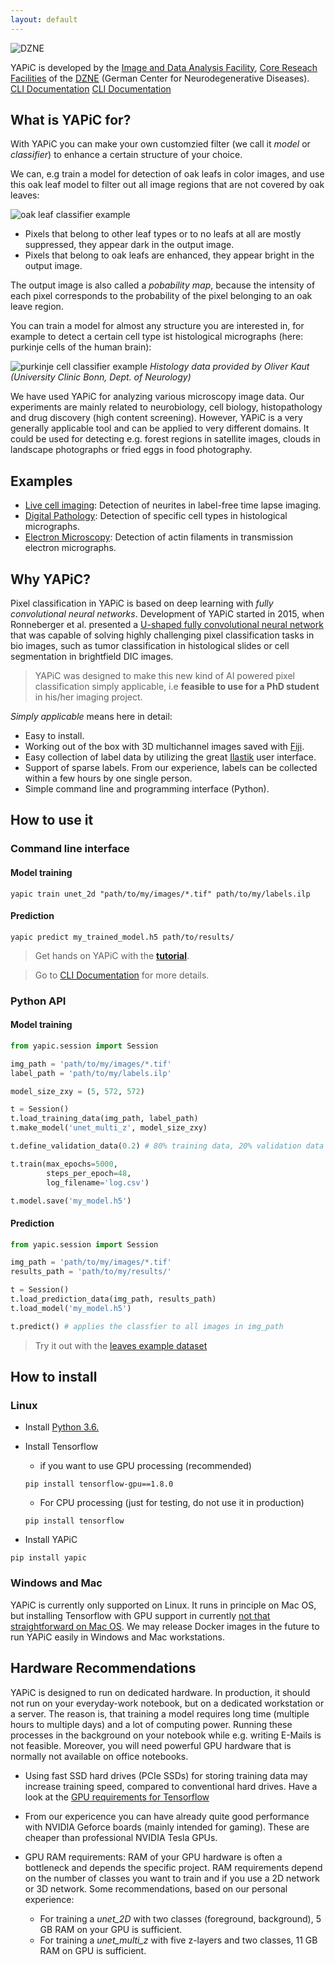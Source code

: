 ```yaml
---
layout: default
---
```

![DZNE](img/DZNE_CMYK_E.png)<!-- .element height="40%" width="40%" -->

YAPiC is developed by the
[Image and Data Analysis Facility](https://www.dzne.de/forschung/core-facilities/image-and-data-analysisfacility/),
[Core Reseach Facilities](https://www.dzne.de/forschung/core-facilities/)
of the [DZNE](https://www.dzne.de/en)
(German Center for Neurodegenerative Diseases).
[CLI Documentation](doc_cli.html)
[CLI Documentation](tutorial.html)

## What is YAPiC for?

With YAPiC you can make your own customzied filter (we call it *model* or *classifier*) to enhance a certain structure of your choice.

We can, e.g train a model for detection of oak leafs in color images, and use this oak leaf model to filter out all image regions that are not covered by oak leaves:

![](img/oak_example.png "oak leaf classifier example")

* Pixels that belong to other leaf types
  or to no leafs at all are mostly suppressed, they appear dark in the output image.
* Pixels that belong to oak leafs are enhanced, they appear bright in the output image.

The output image is also called a *pobability map*, because the intensity of each pixel corresponds to the probability of the pixel belonging to an oak leave region.

You can train a model for almost any structure you are interested in, for example to detect a certain cell type ist histological micrographs (here: purkinje cells of the human brain):

![](img/histo_example.png "purkinje cell classifier example")
*Histology data provided by Oliver Kaut (University Clinic Bonn, Dept. of Neurology)*

We have used YAPiC for analyzing various microscopy image data. Our experiments are mainly related to neurobiology, cell biology, histopathology  and drug discovery (high content screening).
However, YAPiC is a very generally applicable tool and can be applied to very different domains. It could be used for detecting e.g. forest regions in satellite images, clouds in landscape photographs or fried eggs in food photography.


## Examples

* [Live cell imaging](example_neurite.html): Detection of neurites in
  label-free time lapse imaging.
* [Digital Pathology](example_histo.html): Detection of specific cell types
  in histological micrographs.
* [Electron Microscopy](example_actin_em.html): Detection of actin filaments in
  transmission electron micrographs.


## Why YAPiC?

Pixel classification in YAPiC is based on deep learning with
*fully convolutional neural networks*.
Development of YAPiC started in 2015, when Ronneberger et al. presented a
[U-shaped fully convolutional neural network](https://arxiv.org/pdf/1505.04597.pdf) that was capable of solving
highly challenging pixel classification tasks in bio images, such as
tumor classification in histological slides or cell segmentation in brightfield
DIC images.

>YAPiC was designed to make this new kind of AI powered pixel
>classification simply applicable,
>i.e **feasible to use for a PhD student** in his/her imaging project.

*Simply applicable* means here in detail:

* Easy to install.
* Working out of the box with 3D multichannel images saved with
  [Fiji](https://fiji.sc).
* Easy collection of label data by utilizing the great
  [Ilastik](https://ilastik.org) user interface.
* Support of sparse labels. From our experience, labels can be collected within
  a few hours by one single person.  
* Simple command line and programming interface (Python).



## How to use it

### Command line interface

#### Model training
```
yapic train unet_2d "path/to/my/images/*.tif" path/to/my/labels.ilp
```
#### Prediction
```
yapic predict my_trained_model.h5 path/to/results/
```

> Get hands on YAPiC with the **[tutorial](tutorial.html)**.

> Go to [CLI Documentation](doc_cli.html) for more details.


### Python API

#### Model training
```python
from yapic.session import Session

img_path = 'path/to/my/images/*.tif'
label_path = 'path/to/my/labels.ilp'

model_size_zxy = (5, 572, 572)

t = Session()
t.load_training_data(img_path, label_path)
t.make_model('unet_multi_z', model_size_zxy)

t.define_validation_data(0.2) # 80% training data, 20% validation data

t.train(max_epochs=5000,
        steps_per_epoch=48,
        log_filename='log.csv')

t.model.save('my_model.h5')
```


#### Prediction
```python
from yapic.session import Session

img_path = 'path/to/my/images/*.tif'
results_path = 'path/to/my/results/'

t = Session()
t.load_prediction_data(img_path, results_path)
t.load_model('my_model.h5')

t.predict() # applies the classfier to all images in img_path
```

> Try it out with the [leaves example dataset](example_data/leaves_example_data.zip)


## How to install

### Linux

* Install [Python 3.6.](https://www.python.org/downloads/)

* Install Tensorflow
    * if you want to use GPU processing (recommended)

    ```
    pip install tensorflow-gpu==1.8.0
    ```

    * For CPU processing (just for testing, do not use it in production)

    ```
    pip install tensorflow
    ```

* Install YAPiC

```
pip install yapic
```


### Windows and Mac

YAPiC is currently only supported on Linux. It runs in principle on Mac OS,
but installing Tensorflow with GPU support in currently [not that straightforward
on Mac OS](https://docs.anaconda.com/anaconda/user-guide/tasks/tensorflow/).
We may release Docker images in the future to run YAPiC easily in Windows and
Mac workstations.


## Hardware Recommendations

YAPiC is designed to run on dedicated hardware. In production, it
should not run on your everyday-work notebook, but on a dedicated workstation or a
server. The reason is, that training a model requires long time (multiple hours
to multiple days) and a lot of computing power. Running these processes in the
background on your notebook while e.g. writing E-Mails is not feasible. Moreover, you will need powerful GPU hardware that is normally not available on office notebooks.   


* Using fast SSD hard drives (PCIe SSDs) for storing training data may increase
  training speed, compared to conventional hard drives. Have a look at the [GPU requirements for Tensorflow](https://www.tensorflow.org/install/gpu)
* From our expericence you can have already quite good performance with NVIDIA Geforce
  boards (mainly intended for gaming). These are cheaper than professional
  NVIDIA Tesla GPUs.
* GPU RAM requirements: RAM of your GPU hardware is often a bottleneck and depends the specific project. RAM requirements depend on the number of classes you want to train
  and if you use a 2D network or 3D network. Some recommendations, based on our
  personal experience:

  * For training a *unet_2D* with two classes (foreground, background), 5 GB
    RAM on your GPU is sufficient.
  * For training a *unet_multi_z* with five z-layers and two classes, 11 GB RAM
    on GPU is sufficient.
